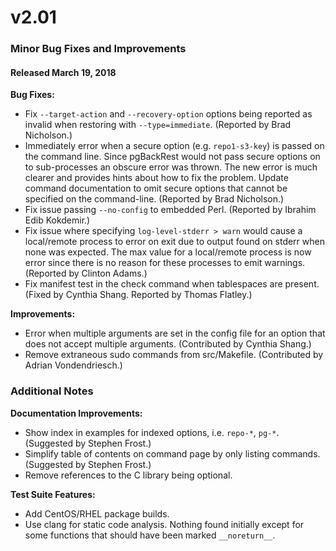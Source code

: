 # v2.01

### Minor Bug Fixes and Improvements

#### Released March 19, 2018

**Bug Fixes:**

- Fix `--target-action` and `--recovery-option` options being reported as invalid when restoring with `--type=immediate`. (Reported by Brad Nicholson.)
- Immediately error when a secure option (e.g. `repo1-s3-key`) is passed on the command line. Since pgBackRest would not pass secure options on to sub-processes an obscure error was thrown. The new error is much clearer and provides hints about how to fix the problem. Update command documentation to omit secure options that cannot be specified on the command-line. (Reported by Brad Nicholson.)
- Fix issue passing `--no-config` to embedded Perl. (Reported by Ibrahim Edib Kokdemir.)
- Fix issue where specifying `log-level-stderr > warn` would cause a local/remote process to error on exit due to output found on stderr when none was expected. The max value for a local/remote process is now error since there is no reason for these processes to emit warnings. (Reported by Clinton Adams.)
- Fix manifest test in the check command when tablespaces are present. (Fixed by Cynthia Shang. Reported by Thomas Flatley.)

**Improvements:**

- Error when multiple arguments are set in the config file for an option that does not accept multiple arguments. (Contributed by Cynthia Shang.)
- Remove extraneous sudo commands from src/Makefile. (Contributed by Adrian Vondendriesch.)

### Additional Notes

**Documentation Improvements:**

- Show index in examples for indexed options, i.e. `repo-*`, `pg-*`. (Suggested by Stephen Frost.)
- Simplify table of contents on command page by only listing commands. (Suggested by Stephen Frost.)
- Remove references to the C library being optional.

**Test Suite Features:**

- Add CentOS/RHEL package builds.
- Use clang for static code analysis. Nothing found initially except for some functions that should have been marked `__noreturn__`.